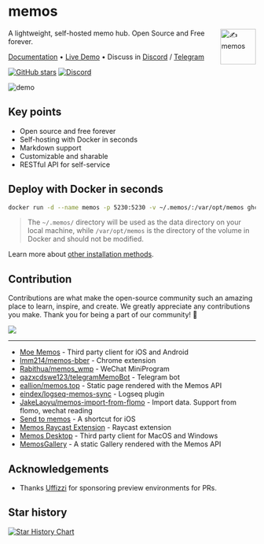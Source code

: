 # memos

<img height="72px" src="https://usememos.com/logo.webp" alt="✍️ memos" align="right" />

A lightweight, self-hosted memo hub. Open Source and Free forever.

<a href="https://usememos.com/docs">Documentation</a> •
<a href="https://demo.usememos.com/">Live Demo</a> •
Discuss in <a href="https://discord.gg/tfPJa4UmAv">Discord</a> / <a href="https://t.me/+-_tNF1k70UU4ZTc9">Telegram</a>

<p>
  <a href="https://github.com/rabithua/memos/stargazers"><img alt="GitHub stars" src="https://img.shields.io/github/stars/usememos/memos?logo=github" /></a>
  <a href="https://discord.gg/tfPJa4UmAv"><img alt="Discord" src="https://img.shields.io/badge/discord-chat-5865f2?logo=discord&logoColor=f5f5f5" /></a>
</p>

![demo](https://usememos.com/demo.webp)

## Key points

- Open source and free forever
- Self-hosting with Docker in seconds
- Markdown support
- Customizable and sharable
- RESTful API for self-service

## Deploy with Docker in seconds

```bash
docker run -d --name memos -p 5230:5230 -v ~/.memos/:/var/opt/memos ghcr.io/usememos/memos:latest
```

> The `~/.memos/` directory will be used as the data directory on your local machine, while `/var/opt/memos` is the directory of the volume in Docker and should not be modified.

Learn more about [other installation methods](https://usememos.com/docs#installation).

## Contribution

Contributions are what make the open-source community such an amazing place to learn, inspire, and create. We greatly appreciate any contributions you make. Thank you for being a part of our community! 🥰

<a href="https://github.com/rabithua/memos/graphs/contributors">
  <img src="https://contrib.rocks/image?repo=usememos/memos" />
</a>

---

- [Moe Memos](https://memos.moe/) - Third party client for iOS and Android
- [lmm214/memos-bber](https://github.com/lmm214/memos-bber) - Chrome extension
- [Rabithua/memos_wmp](https://github.com/Rabithua/memos_wmp) - WeChat MiniProgram
- [qazxcdswe123/telegramMemoBot](https://github.com/qazxcdswe123/telegramMemoBot) - Telegram bot
- [eallion/memos.top](https://github.com/eallion/memos.top) - Static page rendered with the Memos API
- [eindex/logseq-memos-sync](https://github.com/EINDEX/logseq-memos-sync) - Logseq plugin
- [JakeLaoyu/memos-import-from-flomo](https://github.com/JakeLaoyu/memos-import-from-flomo) - Import data. Support from flomo, wechat reading
- [Send to memos](https://sharecuts.cn/shortcut/12640) - A shortcut for iOS
- [Memos Raycast Extension](https://www.raycast.com/JakeYu/memos) - Raycast extension
- [Memos Desktop](https://github.com/xudaolong/memos-desktop) - Third party client for MacOS and Windows
- [MemosGallery](https://github.com/BarryYangi/MemosGallery) - A static Gallery rendered with the Memos API

## Acknowledgements

- Thanks [Uffizzi](https://www.uffizzi.com/) for sponsoring preview environments for PRs.

## Star history

[![Star History Chart](https://api.star-history.com/svg?repos=usememos/memos&type=Date)](https://star-history.com/#usememos/memos&Date)
